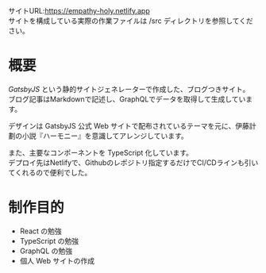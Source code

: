 
サイトURL:https://empathy-holy.netlify.app  
サイトを構成している実際の作業ファイルは /src ディレクトリを参照してください。

# 概要

_GatsbyJS_ という静的サイトジェネレーターで作成した、ブログつきサイト。  
ブログ記事はMarkdownで記述し、GraphQLでデータを取得して生成しています。

デザインは GatsbyJS 公式 Web サイトで配布されているテーマを元に、伊藤計劃の小説『ハーモニー』を意識してアレンジしています。

また、主要なコンポーネントを TypeScript 化しています。  
デプロイ先はNetlifyで、Githubのレポジトリ指定するだけでCI/CDラインも引いてくれるので便利でした。

# 制作目的

- React の勉強
- TypeScript の勉強
- GraphQL の勉強
- 個人 Web サイトの作成
